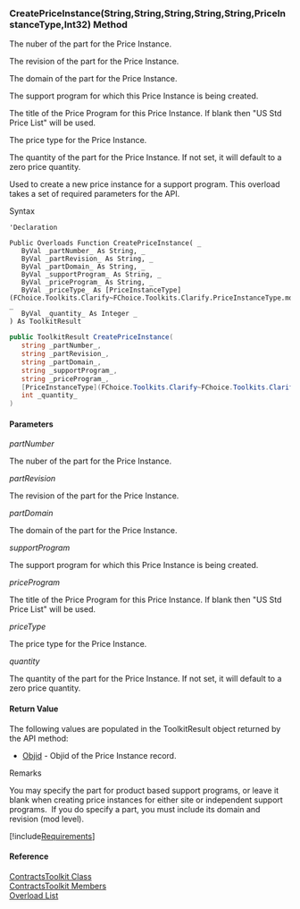 ﻿### CreatePriceInstance(String,String,String,String,String,PriceInstanceType,Int32) Method

The nuber of the part for the Price Instance.

The revision of the part for the Price Instance.

The domain of the part for the Price Instance.

The support program for which this Price Instance is being created.

The title of the Price Program for this Price Instance. If blank then "US Std Price List" will be used.

The price type for the Price Instance.

The quantity of the part for the Price Instance. If not set, it will default to a zero price quantity.

Used to create a new price instance for a support program. This overload takes a set of required parameters for the API.

Syntax

```vbnet
'Declaration
 
Public Overloads Function CreatePriceInstance( _
   ByVal _partNumber_ As String, _
   ByVal _partRevision_ As String, _
   ByVal _partDomain_ As String, _
   ByVal _supportProgram_ As String, _
   ByVal _priceProgram_ As String, _
   ByVal _priceType_ As [PriceInstanceType](FChoice.Toolkits.Clarify~FChoice.Toolkits.Clarify.PriceInstanceType.md), _
   ByVal _quantity_ As Integer _
) As ToolkitResult
```

```csharp
public ToolkitResult CreatePriceInstance( 
   string _partNumber_,
   string _partRevision_,
   string _partDomain_,
   string _supportProgram_,
   string _priceProgram_,
   [PriceInstanceType](FChoice.Toolkits.Clarify~FChoice.Toolkits.Clarify.PriceInstanceType.md) _priceType_,
   int _quantity_
)
```

#### Parameters

_partNumber_

The nuber of the part for the Price Instance.

_partRevision_

The revision of the part for the Price Instance.

_partDomain_

The domain of the part for the Price Instance.

_supportProgram_

The support program for which this Price Instance is being created.

_priceProgram_

The title of the Price Program for this Price Instance. If blank then "US Std Price List" will be used.

_priceType_

The price type for the Price Instance.

_quantity_

The quantity of the part for the Price Instance. If not set, it will default to a zero price quantity.

#### Return Value

The following values are populated in the ToolkitResult object returned by the API method:

*   [Objid](FChoice.Toolkits.Clarify~FChoice.Toolkits.Clarify.ToolkitResult~Objid.md) \- Objid of the Price Instance record.

Remarks

You may specify the part for product based support programs, or leave it blank when creating price instances for either site or independent support programs.  If you do specify a part, you must include its domain and revision (mod level).

[!include[Requirements](../partials/requirements.md)]

#### Reference

[ContractsToolkit Class](FChoice.Toolkits.Clarify~FChoice.Toolkits.Clarify.Contracts.ContractsToolkit.md)  
[ContractsToolkit Members](FChoice.Toolkits.Clarify~FChoice.Toolkits.Clarify.Contracts.ContractsToolkit_members.md)  
[Overload List](FChoice.Toolkits.Clarify~FChoice.Toolkits.Clarify.Contracts.ContractsToolkit~CreatePriceInstance.md)